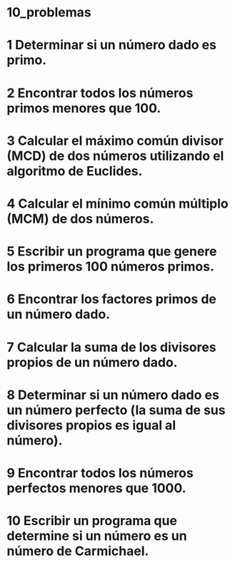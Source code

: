 # 10_problemas

# 1 Determinar si un número dado es primo.
# 2 Encontrar todos los números primos menores que 100.
# 3 Calcular el máximo común divisor (MCD) de dos números utilizando el algoritmo de Euclides.
# 4 Calcular el mínimo común múltiplo (MCM) de dos números.
# 5 Escribir un programa que genere los primeros 100 números primos.
# 6 Encontrar los factores primos de un número dado.
# 7 Calcular la suma de los divisores propios de un número dado.
# 8 Determinar si un número dado es un número perfecto (la suma de sus divisores propios es igual al número).
# 9 Encontrar todos los números perfectos menores que 1000.
# 10 Escribir un programa que determine si un número es un número de Carmichael.

